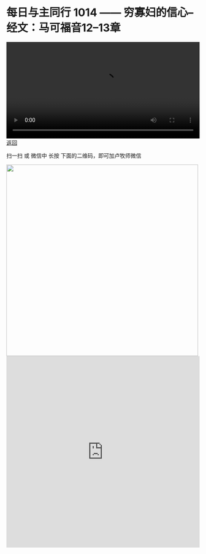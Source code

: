 # 每日与主同行 1014 —— 穷寡妇的信心–经文：马可福音12–13章

<video width='100%' controls src='https://go2024.simai.life/api?redirect=https://r2.savefamily.net/@pastorpaulqiankunlu618/IOpKTDwyXbw.mp4?metric=PastorLu%26keyword=webpage%26type=video%26bot=26%26to=webpage'></video>
<a href='../daily.html'> 返回 </a>
<p>扫一扫 或 微信中 长按 下面的二维码，即可加卢牧师微信</p>
<img src='https://r2.savefamily.net/OVagt1.JPG' width='500px' />



<iframe width="100%" height="500" src="https://www.youtube.com/embed/IOpKTDwyXbw?si=zz5OCgHQvyW71w8c&amp;controls=0" title="YouTube video player" frameborder="0" allow="accelerometer; autoplay; clipboard-write; encrypted-media; gyroscope; picture-in-picture; web-share" referrerpolicy="strict-origin-when-cross-origin" allowfullscreen></iframe>